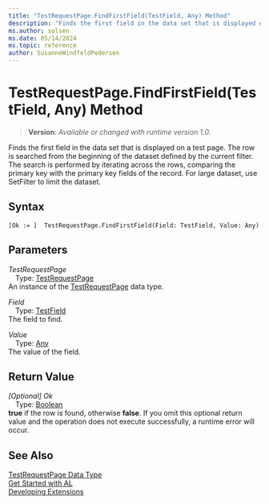 ```yaml
---
title: "TestRequestPage.FindFirstField(TestField, Any) Method"
description: "Finds the first field in the data set that is displayed on a test page."
ms.author: solsen
ms.date: 05/14/2024
ms.topic: reference
author: SusanneWindfeldPedersen
---
```

[//]: # (START>DO_NOT_EDIT)
[//]: # (IMPORTANT:Do not edit any of the content between here and the END>DO_NOT_EDIT.)
[//]: # (Any modifications should be made in the .xml files in the ModernDev repo.)
# TestRequestPage.FindFirstField(TestField, Any) Method
> **Version**: _Available or changed with runtime version 1.0._

Finds the first field in the data set that is displayed on a test page. The row is searched from the beginning of the dataset defined by the current filter. The search is performed by iterating across the rows, comparing the primary key with the primary key fields of the record. For large dataset, use SetFilter to limit the dataset.


## Syntax
```AL
[Ok := ]  TestRequestPage.FindFirstField(Field: TestField, Value: Any)
```
## Parameters
*TestRequestPage*  
&emsp;Type: [TestRequestPage](testrequestpage-data-type.md)  
An instance of the [TestRequestPage](testrequestpage-data-type.md) data type.  

*Field*  
&emsp;Type: [TestField](../testfield/testfield-data-type.md)  
The field to find.  

*Value*  
&emsp;Type: [Any](../any/any-data-type.md)  
The value of the field.  


## Return Value
*[Optional] Ok*  
&emsp;Type: [Boolean](../boolean/boolean-data-type.md)  
**true** if the row is found, otherwise **false**. If you omit this optional return value and the operation does not execute successfully, a runtime error will occur.  


[//]: # (IMPORTANT: END>DO_NOT_EDIT)
## See Also
[TestRequestPage Data Type](testrequestpage-data-type.md)  
[Get Started with AL](../../devenv-get-started.md)  
[Developing Extensions](../../devenv-dev-overview.md)